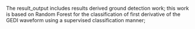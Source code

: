 The result_output includes results derived ground detection work;
this work is based on Random Forest for the classification of first derivative of the GEDI waveform
using a supervised classification manner;